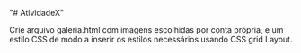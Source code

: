 "# AtividadeX" 


Crie arquivo galeria.html com imagens escolhidas por conta
própria, e um estilo CSS de modo a inserir os estilos necessários
usando CSS grid Layout.
